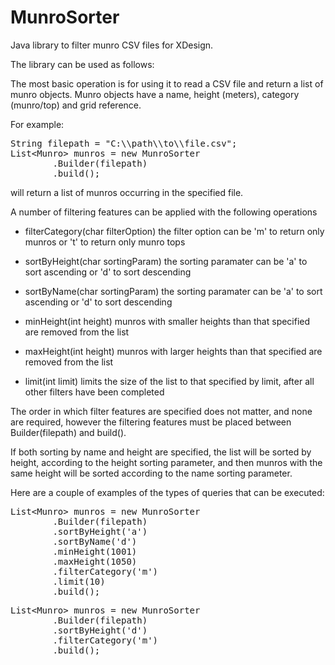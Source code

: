 # MunroSorter
Java library to filter munro CSV files for XDesign.

The library can be used as follows:

The most basic operation is for using it to read a CSV file and return a list of munro objects.
Munro objects have a name, height (meters), category (munro/top) and grid reference.

For example:

<pre>
String filepath = "C:\\path\\to\\file.csv";    
List&lt;Munro&gt; munros = new MunroSorter
        .Builder(filepath)
        .build();
</pre>
        
will return a list of munros occurring in the specified file.
        
A number of filtering features can be applied with the following operations        

- filterCategory(char filterOption)
the filter option can be 'm' to return only munros or 't' to return only munro tops

 - sortByHeight(char sortingParam) 
the sorting paramater can be 'a' to sort ascending or 'd' to sort descending

- sortByName(char sortingParam)
the sorting paramater can be 'a' to sort ascending or 'd' to sort descending

- minHeight(int height)
munros with smaller heights than that specified are removed from the list

- maxHeight(int height)
munros with larger heights than that specified are removed from the list

- limit(int limit)
limits the size of the list to that specified by limit, after all other filters have been completed

The order in which filter features are specified does not matter, and none are required, however the filtering features must be placed between Builder(filepath) and build().

If both sorting by name and height are specified, the list will be sorted by height, according to the height sorting parameter, and then munros with the same height will be sorted according to the name sorting parameter.

Here are a couple of examples of the types of queries that can be executed:

<pre>
List&lt;Munro&gt; munros = new MunroSorter
        .Builder(filepath)
        .sortByHeight('a')
        .sortByName('d')
        .minHeight(1001)
        .maxHeight(1050)
        .filterCategory('m')
        .limit(10)
        .build();
</pre>

<pre>
List&lt;Munro&gt; munros = new MunroSorter
        .Builder(filepath)
        .sortByHeight('d')
        .filterCategory('m')
        .build();
</pre>
